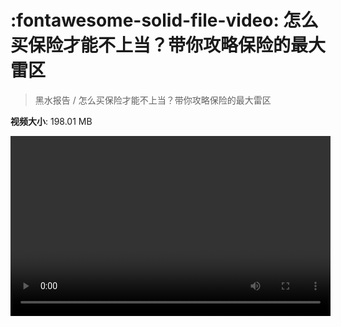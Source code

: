 # :fontawesome-solid-file-video: 怎么买保险才能不上当？带你攻略保险的最大雷区

> 黑水报告 / 怎么买保险才能不上当？带你攻略保险的最大雷区

**视频大小**: 198.01 MB

<video id="V-e47e8df7992e48999cce56704c0a341f" width="512" height="288" preload="none" playsinline webkit-playsinline></video>
